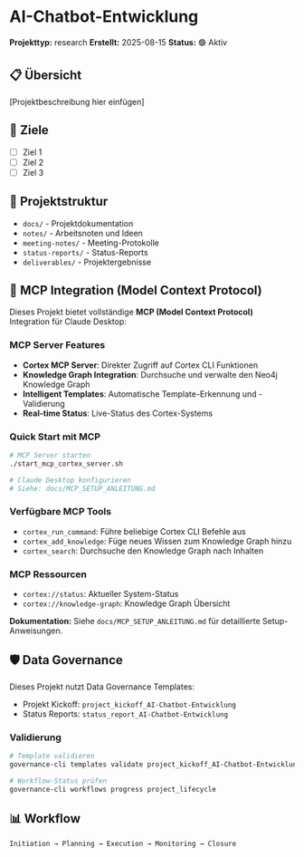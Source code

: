 # AI-Chatbot-Entwicklung

**Projekttyp:** research
**Erstellt:** 2025-08-15
**Status:** 🟢 Aktiv

## 📋 Übersicht

[Projektbeschreibung hier einfügen]

## 🎯 Ziele

- [ ] Ziel 1
- [ ] Ziel 2
- [ ] Ziel 3

## 📁 Projektstruktur

- `docs/` - Projektdokumentation
- `notes/` - Arbeitsnoten und Ideen
- `meeting-notes/` - Meeting-Protokolle
- `status-reports/` - Status-Reports
- `deliverables/` - Projektergebnisse

## 🔗 MCP Integration (Model Context Protocol)

Dieses Projekt bietet vollständige **MCP (Model Context Protocol)** Integration für Claude Desktop:

### MCP Server Features
- **Cortex MCP Server**: Direkter Zugriff auf Cortex CLI Funktionen
- **Knowledge Graph Integration**: Durchsuche und verwalte den Neo4j Knowledge Graph
- **Intelligent Templates**: Automatische Template-Erkennung und -Validierung
- **Real-time Status**: Live-Status des Cortex-Systems

### Quick Start mit MCP
```bash
# MCP Server starten
./start_mcp_cortex_server.sh

# Claude Desktop konfigurieren
# Siehe: docs/MCP_SETUP_ANLEITUNG.md
```

### Verfügbare MCP Tools
- `cortex_run_command`: Führe beliebige Cortex CLI Befehle aus
- `cortex_add_knowledge`: Füge neues Wissen zum Knowledge Graph hinzu  
- `cortex_search`: Durchsuche den Knowledge Graph nach Inhalten

### MCP Ressourcen
- `cortex://status`: Aktueller System-Status
- `cortex://knowledge-graph`: Knowledge Graph Übersicht

**Dokumentation:** Siehe `docs/MCP_SETUP_ANLEITUNG.md` für detaillierte Setup-Anweisungen.

## 🛡️ Data Governance

Dieses Projekt nutzt Data Governance Templates:
- Projekt Kickoff: `project_kickoff_AI-Chatbot-Entwicklung`
- Status Reports: `status_report_AI-Chatbot-Entwicklung`

### Validierung
```bash
# Template validieren
governance-cli templates validate project_kickoff_AI-Chatbot-Entwicklung document.md

# Workflow-Status prüfen
governance-cli workflows progress project_lifecycle
```

## 📊 Workflow

```
Initiation → Planning → Execution → Monitoring → Closure
```
